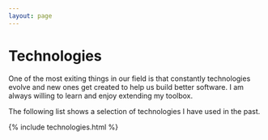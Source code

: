 ```yaml
---
layout: page
---
```


# Technologies

One of the most exiting things in our field is that constantly technologies evolve and new ones get created to help us build better software. I am always willing to learn and enjoy extending my toolbox.

The following list shows a selection of technologies I have used in the past.   

{% include technologies.html %}
